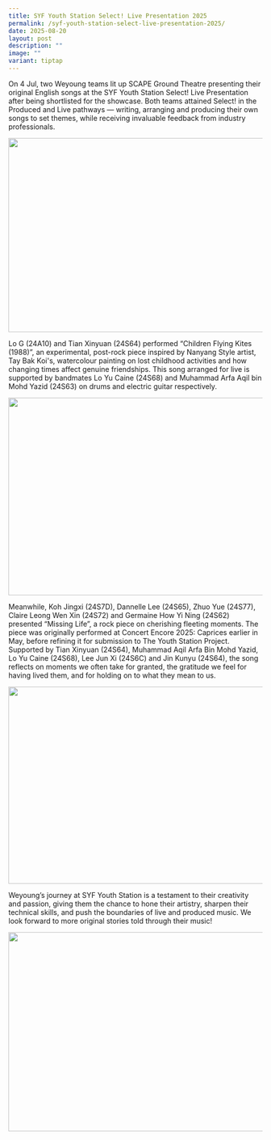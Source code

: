 ```yaml
---
title: SYF Youth Station Select! Live Presentation 2025
permalink: /syf-youth-station-select-live-presentation-2025/
date: 2025-08-20
layout: post
description: ""
image: ""
variant: tiptap
---
```

<p>On 4 Jul, two Weyoung teams lit up SCAPE Ground Theatre presenting their
original English songs at the SYF Youth Station Select! Live Presentation
after being shortlisted for the showcase. Both teams attained Select! in
the Produced and Live pathways — writing, arranging and producing their
own songs to set themes, while receiving invaluable feedback from industry
professionals.</p>
<div class="isomer-image-wrapper">
<img style="margin-left:0px;margin-top:0px;" height="385" width="624" src="https://lh7-rt.googleusercontent.com/docsz/AD_4nXcv-Eh0H6I8EOBbRKZMtdxb6oqnNL0QkJ_VdGTs1Wy5UegVdQ3Kf0TL2C70k1zqx-P74SaEkF8FhPgPz1AaiOdCqLpCUWFH53RyLAEN5UJJiuw1lp8xwHbCBSkxlpafBQhD72dAxA?key=QB6L0CBVj8WkbGB_dSNQqA">
</div>
<p>Lo G (24A10) and Tian Xinyuan (24S64) performed “Children Flying Kites
(1988)”, an experimental, post-rock piece inspired by Nanyang Style artist,
Tay Bak Koi's, watercolour painting on lost childhood activities and how
changing times affect genuine friendships. This song arranged for live
is supported by bandmates Lo Yu Caine (24S68) and Muhammad Arfa Aqil bin
Mohd Yazid (24S63) on drums and electric guitar respectively.</p>
<div class="isomer-image-wrapper">
<img style="margin-left:0px;margin-top:0px;" height="392" width="624" src="https://lh7-rt.googleusercontent.com/docsz/AD_4nXd_-5bITTiwn09X24AguLzJUs5-1URsR0ClK174UbczF9jhgN6sUaN9VytxwHzCqBOX9GLJw0KLfMe0wCHcJgfxYq5UM_HpiknyU5r7x8MaWufKo1Kv63K4oC91iZ5A_U4bz6BNYQ?key=QB6L0CBVj8WkbGB_dSNQqA">
</div>
<p>Meanwhile, Koh Jingxi (24S7D), Dannelle Lee (24S65), Zhuo Yue (24S77),
Claire Leong Wen Xin (24S72) and Germaine How Yi Ning (24S62) presented
“Missing Life”, a rock piece on cherishing fleeting moments. The piece
was originally performed at Concert Encore 2025: Caprices earlier in May,
before refining it for submission to The Youth Station Project. Supported
by Tian Xinyuan (24S64), Muhammad Aqil Arfa Bin Mohd Yazid, Lo Yu Caine
(24S68), Lee Jun Xi (24S6C) and Jin Kunyu (24S64), the song reflects on
moments we often take for granted, the gratitude we feel for having lived
them, and for holding on to what they mean to us.</p>
<div class="isomer-image-wrapper">
<img style="margin-left:0px;margin-top:0px;" height="391" width="624" src="https://lh7-rt.googleusercontent.com/docsz/AD_4nXcjDCcOAYPHjbPlE_DqJFZupgKSX86HJuHdZve-eqANw2ViFEKZVfrp73BMhqZHIANBvgJ08WkL8B8FrI7ryenq2BbgjvF3okfh9pRbMQik_dC1L7GWmuyIP6yJ-MF4P3Zp1_0gBw?key=QB6L0CBVj8WkbGB_dSNQqA">
</div>
<p>Weyoung’s journey at SYF Youth Station is a testament to their creativity
and passion, giving them the chance to hone their artistry, sharpen their
technical skills, and push the boundaries of live and produced music. We
look forward to more original stories told through their music!</p>
<div class="isomer-image-wrapper">
<img style="margin-left:0px;margin-top:0px;" height="395" width="624" src="https://lh7-rt.googleusercontent.com/docsz/AD_4nXfba4oPDcHIQqiQ14t2GOBNSN6tb51A98iOvNOWqvnVt_2IYhWR9GOVbBbxTqntvTHdmBFu6fkS3jtJT580VX_mbhLo0-0_129ihheRuwYFX0OP7AfpIA3EcIYlx0TJ39-8wfcLfA?key=QB6L0CBVj8WkbGB_dSNQqA">
</div>
<p>
<br>
</p>